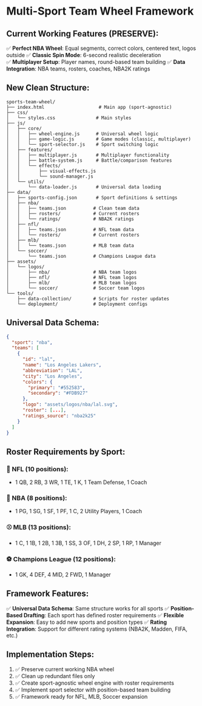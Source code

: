 # Multi-Sport Team Wheel Framework

## Current Working Features (PRESERVE):
✅ **Perfect NBA Wheel**: Equal segments, correct colors, centered text, logos outside
✅ **Classic Spin Mode**: 6-second realistic deceleration  
✅ **Multiplayer Setup**: Player names, round-based team building
✅ **Data Integration**: NBA teams, rosters, coaches, NBA2K ratings

## New Clean Structure:

```
sports-team-wheel/
├── index.html                    # Main app (sport-agnostic)
├── css/
│   └── styles.css               # Main styles
├── js/
│   ├── core/
│   │   ├── wheel-engine.js      # Universal wheel logic
│   │   ├── game-logic.js        # Game modes (classic, multiplayer)
│   │   └── sport-selector.js    # Sport switching logic
│   ├── features/
│   │   ├── multiplayer.js       # Multiplayer functionality
│   │   ├── battle-system.js     # Battle/comparison features
│   │   └── effects/
│   │       ├── visual-effects.js
│   │       └── sound-manager.js
│   └── utils/
│       └── data-loader.js       # Universal data loading
├── data/
│   ├── sports-config.json       # Sport definitions & settings
│   ├── nba/
│   │   ├── teams.json          # Clean team data
│   │   ├── rosters/            # Current rosters
│   │   └── ratings/            # NBA2K ratings
│   ├── nfl/
│   │   ├── teams.json          # NFL team data
│   │   └── rosters/            # Current rosters
│   ├── mlb/
│   │   └── teams.json          # MLB team data
│   └── soccer/
│       └── teams.json          # Champions League data
├── assets/
│   └── logos/
│       ├── nba/                # NBA team logos
│       ├── nfl/                # NFL team logos
│       ├── mlb/                # MLB team logos
│       └── soccer/             # Soccer team logos
└── tools/
    ├── data-collection/        # Scripts for roster updates
    └── deployment/             # Deployment configs
```

## Universal Data Schema:

```json
{
  "sport": "nba",
  "teams": [
    {
      "id": "lal",
      "name": "Los Angeles Lakers",
      "abbreviation": "LAL",
      "city": "Los Angeles",
      "colors": {
        "primary": "#552583",
        "secondary": "#FDB927"
      },
      "logo": "assets/logos/nba/lal.svg",
      "roster": [...],
      "ratings_source": "nba2k25"
    }
  ]
}
```

## Roster Requirements by Sport:

### 🏈 NFL (10 positions):
- 1 QB, 2 RB, 3 WR, 1 TE, 1 K, 1 Team Defense, 1 Coach

### 🏀 NBA (8 positions):
- 1 PG, 1 SG, 1 SF, 1 PF, 1 C, 2 Utility Players, 1 Coach

### ⚾ MLB (13 positions):
- 1 C, 1 1B, 1 2B, 1 3B, 1 SS, 3 OF, 1 DH, 2 SP, 1 RP, 1 Manager

### ⚽ Champions League (12 positions):
- 1 GK, 4 DEF, 4 MID, 2 FWD, 1 Manager

## Framework Features:
✅ **Universal Data Schema**: Same structure works for all sports
✅ **Position-Based Drafting**: Each sport has defined roster requirements
✅ **Flexible Expansion**: Easy to add new sports and position types
✅ **Rating Integration**: Support for different rating systems (NBA2K, Madden, FIFA, etc.)

## Implementation Steps:
1. ✅ Preserve current working NBA wheel
2. ✅ Clean up redundant files only
3. ✅ Create sport-agnostic wheel engine with roster requirements
4. ✅ Implement sport selector with position-based team building
5. ✅ Framework ready for NFL, MLB, Soccer expansion 